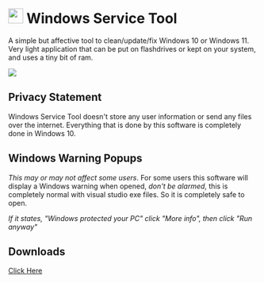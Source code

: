 # <img src="https://i.postimg.cc/4sTKZJZk/jtchlogohighres.png" width="30" height="30"> Windows Service Tool
A simple but affective tool to clean/update/fix Windows 10 or Windows 11. Very light application that can be put on flashdrives or kept on your system, and uses a tiny bit of ram.

<img src="https://i.postimg.cc/SxxsBNwB/windowsservicedoctor.jpg">

Privacy Statement
---------
Windows Service Tool doesn't store any user information or send any files over the internet. Everything that is done by this software is completely done in Windows 10.

Windows Warning Popups
---------
*This may or may not affect some users*. For some users this software will display a Windows warning when opened, *don't be alarmed*, this is completely normal with visual studio exe files. So it is completely safe to open.

*If it states, "Windows protected your PC" click "More info", then click "Run anyway"*

Downloads
---------
[Click Here](https://github.com/JoBagOfDonuts/JoTechComputerHelper/releases/)
